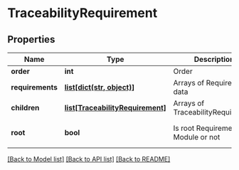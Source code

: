 # TraceabilityRequirement

## Properties
Name | Type | Description | Notes
------------ | ------------- | ------------- | -------------
**order** | **int** | Order | [optional] 
**requirements** | [**list[dict(str, object)]**](dict.md) | Arrays of Requirement data | [optional] 
**children** | [**list[TraceabilityRequirement]**](TraceabilityRequirement.md) | Arrays of TraceabilityRequirement | [optional] 
**root** | **bool** | Is root Requirement Module or not | [optional] [default to False]

[[Back to Model list]](../README.md#documentation-for-models) [[Back to API list]](../README.md#documentation-for-api-endpoints) [[Back to README]](../README.md)



